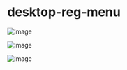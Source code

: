 # desktop-reg-menu

![image](https://user-images.githubusercontent.com/1501327/174699814-ecebd140-0b47-49fd-8567-8c279c64f834.png)

![image](https://user-images.githubusercontent.com/1501327/174699842-d1f82c50-d9b7-4991-ba82-d49a4aee253d.png)

![image](https://user-images.githubusercontent.com/1501327/173213908-9c3d35c3-5298-496d-bec6-7bf92b9314a1.png)
